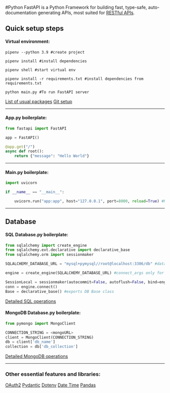 #Python
FastAPI is a Python Framework for building fast, type-safe, auto-documentation generating APIs, most suited for [RESTful APIs](RESTful%20APIs).
## Quick setup steps

#### Virtual environment:

```shell
pipenv --python 3.9 #create project

pipenv install #install dependencies 

pipenv shell #start virtual env

pipenv install -r requirements.txt #install dependencies from requirements.txt

python main.py #To run FastAPI server
```

[List of usual packages](Fastapi%20Packages.md)
[Git setup](Git%20cheatsheet.md)
_____
#### App.py boilerplate:

```python
from fastapi import FastAPI

app = FastAPI()

@app.get("/")
async def root():
    return {"message": "Hello World"}

```
____
#### Main.py boilerplate:

```python
import uvicorn

if __name__ == "__main__":

    uvicorn.run("app:app", host="127.0.0.1", port=8000, reload=True) #Reload app automatically and run with python main.py
```
_________________________

## Database
#### SQL Database.py boilerplate:

```python
from sqlalchemy import create_engine
from sqlalchemy.ext.declarative import declarative_base
from sqlalchemy.orm import sessionmaker

SQLALCHEMY_DATABASE_URL = "mysql+pymysql//root@localhost:3306/db" #database URL, for sqlite its current directory

engine = create_engine(SQLALCHEMY_DATABASE_URL) #connect_args only for sqlite and make sure no cross thread info sharing

SessionLocal = sessionmaker(autocommit=False, autoflush=False, bind=engine) #db instance
conn = engine.connect()
Base = declarative_base() #exports DB Base class
```

[Detailed SQL operations](SQL%20in%20FastAPI)

#### MongoDB Database.py boilerplate:
```python
from pymongo import MongoClient

CONNECTION_STRING = <mongoURL>
client = MongoClient(CONNECTION_STRING)
db = client['db_name']
collection = db['db_collection']
```

[Detailed MongoDB operations](MongoDB%20with%20mongoose.md)
______________

### Other essential features and libraries:

[OAuth2](OAuth2)
[Pydantic](Pydantic%20Models)
[Dotenv](Dotenv)
[Date Time](Date%20and%20Time%20in%20Python.md)
[Pandas](Pandas.md)
